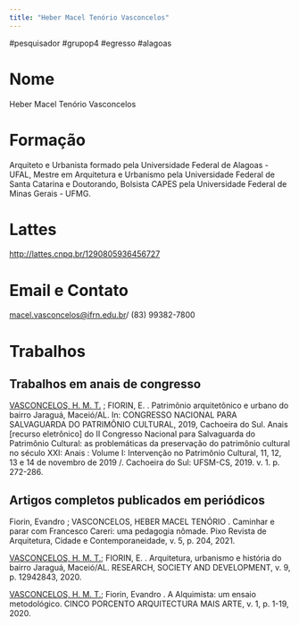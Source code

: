 ```yaml
---
title: "Heber Macel Tenório Vasconcelos"
---
```


#pesquisador #grupop4 #egresso #alagoas

# Nome
Heber Macel Tenório Vasconcelos
# Formação
Arquiteto e Urbanista formado pela Universidade Federal de Alagoas - UFAL, Mestre em Arquitetura e Urbanismo pela Universidade Federal de Santa Catarina e Doutorando, Bolsista CAPES pela Universidade Federal de Minas Gerais - UFMG.
# Lattes
http://lattes.cnpq.br/1290805936456727
# Email e Contato
[macel.vasconcelos@ifrn.edu.br](mailto:macel.vasconcelos@ifrn.edu.br)/ (83) 99382-7800
# Trabalhos

## Trabalhos em anais de congresso

[VASCONCELOS, H. M. T.](http://lattes.cnpq.br/1290805936456727) ; FIORIN, E. . Patrimônio arquitetônico e urbano do bairro Jaraguá, Maceió/AL. In: CONGRESSO NACIONAL PARA SALVAGUARDA DO PATRIMÔNIO CULTURAL, 2019, Cachoeira do Sul. Anais [recurso eletrônico] do II Congresso Nacional para Salvaguarda do Patrimônio Cultural: as problemáticas da preservação do patrimônio cultural no século XXI: Anais : Volume I: Intervenção no Patrimônio Cultural, 11, 12, 13 e 14 de novembro de 2019 /. Cachoeira do Sul: UFSM-CS, 2019. v. 1. p. 272-286.
 

## Artigos completos publicados em periódicos

Fiorin, Evandro ; VASCONCELOS, HEBER MACEL TENÓRIO . Caminhar e parar com Francesco Careri: uma pedagogia nômade. Pixo Revista de Arquitetura, Cidade e Contemporaneidade, v. 5, p. 204, 2021.

  

[VASCONCELOS, H. M. T.](http://lattes.cnpq.br/1290805936456727); FIORIN, E. . Arquitetura, urbanismo e história do bairro Jaraguá, Maceió/AL. RESEARCH, SOCIETY AND DEVELOPMENT, v. 9, p. 12942843, 2020.

  
[VASCONCELOS, H. M. T.](http://lattes.cnpq.br/1290805936456727); Fiorin, Evandro . A Alquimista: um ensaio metodológico. CINCO PORCENTO ARQUITECTURA MAIS ARTE, v. 1, p. 1-19, 2020.